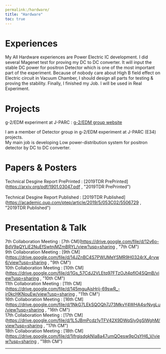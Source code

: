 ```yaml
---
permalink:/hardware/
title: "Hardware"
toc: true
---
```

# Experiences

My All Hardware experiences are Power Electric IC development. I did several Magenet test for proving my DC to DC converter. It will input the stable DC power for positron Detector which is one of the most important part of the experiment. Because of nobody care about High B field effect on Electric circuit in Vacuum Chamber, I should design all parts for testing & proving the stability. Finally, I finished my Job. I will be used in Real Experiment.

# Projects   

g-2/EDM experiment at J-PARC : [g-2/EDM group website](http://g-2.kek.jp, "group website")<br>

I am a member of Detector group in g-2/EDM experiment at J-PARC (E34) projects.  
My main job is developing Low power-distribution system for positron detector by DC to DC converter.   

# Papers & Posters   

Technical Desgine Report PrePrinted : [2019TDR PrePrinted](https://arxiv.org/pdf/1901.03047.pdf , "2019TDR PrePrinted") <br>  
Technical Desgine Report Published : [2019TDR Published](https://academic.oup.com/ptep/article/2019/5/053C02/5506729 , "2019TDR Published") <br>  

# Presentation & Talk

7th Collaboration Meeting : [7th CM](https://drive.google.com/file/d/12v6o-BdV9aQYLiE2NuEfSwtnjMZmBRYL/view?usp=sharing , "7th CM")<br>
9th Collaboration Meeting : [9th CM](https://drive.google.com/file/d/14JZnBC4S7PWUMeYSMR9H0324rX_4ryw6/view?usp=sharing , "9th CM")<br>
10th Collaboration Meeting : [10th CM](https://drive.google.com/file/d/1Gs_57CdJ2VLEtq97FTzOJt4pflO4SQmB/view?usp=sharing , "10th CM")<br>
11th Collaboration Meeting : [11th CM](https://drive.google.com/file/d/145mguAjsHrij-69swR_-ir0kcHKNouEw/view?usp=sharing , "11th CM")<br>
16th Collaboration Meeting : [16th CM](https://drive.google.com/file/d/1NkG7LEkSQOQh7J73MkvY4WHA4srNvgLu/view?usp=sharing , "16th CM")<br>
17th Collaboration Meeting : [17th CM](https://drive.google.com/file/d/1L5JBmPcdz1yTFV42X9DWqSIy0gSlWghM/view?usp=sharing , "17th CM")<br>
18th Collaboration Meeting : [18th CM](https://drive.google.com/file/d/1jfrgisdgkNIa8a47umQOesw9pOsYH6_V/view?usp=sharing , "18th CM")<br>


---

